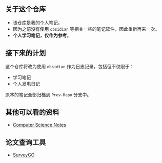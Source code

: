 ## 关于这个仓库

- 该仓库是我的个人笔记。
- 因为之前没有使用 `obsidian` 等相关一些的笔记软件，因此重新再来一次。
- **个人学习笔记，仅作为参考**。

## 接下来的计划

这个仓库将改为使用 `obsidian` 作为日志记录，包括但不仅限于：

- 学习笔记
- 个人发电日记

原本的笔记全部归档到 `Prev-Repo` 分支中。

## 其他可以看的资料

- [Computer Science Notes](https://www.pling.org.uk/cs/)

## 论文查询工具

- [SurveyGO](https://surveygo.modelbest.cn/)

